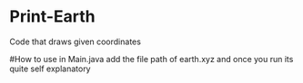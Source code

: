 # Print-Earth
Code that draws given coordinates

#How to use
in Main.java add the file path of earth.xyz and once you run its quite self explanatory

